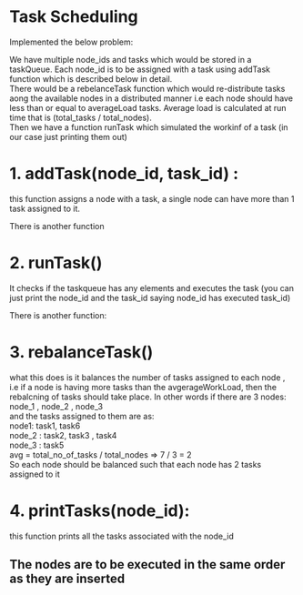 # Task Scheduling

Implemented the below problem:

We have multiple node_ids and tasks which would be stored in a taskQueue.
Each node_id is to be assigned with a task using addTask function which is described below in detail.<br/>There would be a rebelanceTask function which would re-distribute tasks aong the available nodes in a distributed manner i.e each node should have less than or equal to averageLoad tasks. Average load is calculated at run time that is (total_tasks / total_nodes). <br/>
Then we have a function runTask which simulated the workinf of a task (in our case just printing them out)<br/>
# 1.	addTask(node_id, task_id) :
this function assigns a node with a task, a single node can have more than 1 task assigned to it.

There is another function
# 2.	 runTask()
It checks if the taskqueue has any elements and executes the task (you can just print the node_id and the task_id saying node_id has executed task_id)

There is another function:
# 3.	rebalanceTask()
what this does is it balances the number of tasks assigned to each node , i.e if a node is having more tasks than  the avgerageWorkLoad, then the rebalcning of tasks should take place. In other words if there are 3 nodes:
node_1 , node_2 , node_3 <br/>
and the tasks assigned to them are as: <br/>
node1: task1, task6 <br/>
node_2 : task2, task3 , task4 <br/>
node_3 : task5 <br/>
avg = total_no_of_tasks / total_nodes => 7 / 3 = 2 <br/>
So each node should be balanced such that each node has 2 tasks assigned to it

# 4.	printTasks(node_id):
this function prints all the tasks associated with the node_id

## The nodes are to be executed in the same order as they are inserted

